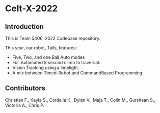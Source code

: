 # Celt-X-2022

## Introduction
This is Team 5406, 2022 Codebase repository.

This year, our robot, Tails, features:

- Five, Two, and one Ball Auto modes
- Full Automated 8 second climb to traversal.
- Vision Tracking using a limelight.
- A mix between Timed-Robot and CommandBased Programming.

## Contributors
Christian F., Kayla S., Cordeila K., Dylan V., Maja T., Colin M., Gurshaan S., Victoria A., Chris P.
